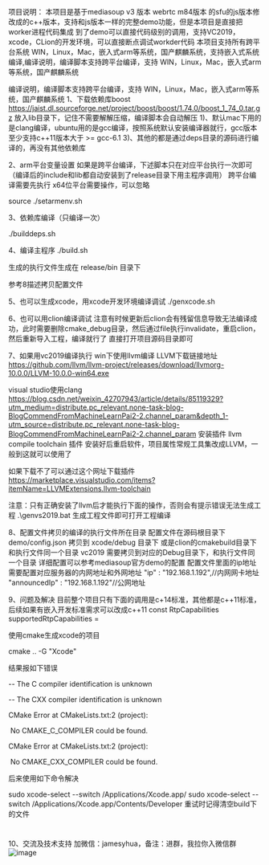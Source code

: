 项目说明：
本项目是基于mediasoup v3 版本 webrtc m84版本 的sfu的js版本修改成的c++版本，支持和js版本一样的完整demo功能，但是本项目是直接把worker进程代码集成 到了demo可以直接代码级别的调用，支持VC2019，xcode，CLion的开发环境，可以直接断点调试workder代码 本项目支持所有跨平台系统 WIN，Linux，Mac，嵌入式arm等系统，国产麒麟系统，支持嵌入式系统编译,编译说明，编译脚本支持跨平台编译，支持 WIN，Linux，Mac，嵌入式arm等系统，国产麒麟系统

编译说明，编译脚本支持跨平台编译，支持 WIN，Linux，Mac，嵌入式arm等系统，国产麒麟系统
1、下载依赖库boost 
https://jaist.dl.sourceforge.net/project/boost/boost/1.74.0/boost_1_74_0.tar.gz
放入lib目录下，记住不需要解解压缩，编译脚本会自动解压
1)、默认mac下用的是clang编译，ubuntu用的是gcc编译，按照系统默认安装编译器就行，gcc版本至少支持c++11版本大于 >= gcc-6.1
3)、其他的都是通过deps目录的源码进行编译的，再没有其他依赖库

2、arm平台变量设置
如果是跨平台编译，下述脚本只在对应平台执行一次即可（编译后的include和lib都自动安装到了release目录下用主程序调用）
跨平台编译需要先执行
x64位平台需要操作，可以忽略

source ./setarmenv.sh

3、依赖库编译（只编译一次）

./builddeps.sh 

4、编译主程序
./build.sh

生成的执行文件生成在 
release/bin 目录下

参考8描述拷贝配置文件

5、也可以生成xcode，用xcode开发环境编译调试
./genxcode.sh

6、也可以用clion编译调试
注意有时候更新后clion会有残留信息导致无法编译成功，此时需要删除cmake_debug目录，然后通过file执行invalidate，重启clion，然后重新导入工程，编译就行了
直接打开项目源码目录即可

7、如果用vc2019编译执行
win下使用llvm编译
LLVM下载链接地址
https://github.com/llvm/llvm-project/releases/download/llvmorg-10.0.0/LLVM-10.0.0-win64.exe

visual studio使用clang
https://blog.csdn.net/weixin_42707943/article/details/85119329?utm_medium=distribute.pc_relevant.none-task-blog-BlogCommendFromMachineLearnPai2-2.channel_param&depth_1-utm_source=distribute.pc_relevant.none-task-blog-BlogCommendFromMachineLearnPai2-2.channel_param
安装插件
llvm compile toolchain 插件
安装好后重启软件，项目属性常规工具集改成LLVM，一般到这就可以使用了

如果下载不了可以通过这个网址下载插件
https://marketplace.visualstudio.com/items?itemName=LLVMExtensions.llvm-toolchain


注意：只有正确安装了llvm后才能执行下面的操作，否则会有提示错误无法生成工程
.\genvs2019.bat
生成工程文件即可打开工程编译

8、配置文件拷贝的编译的执行文件所在目录
配置文件在源码根目录下 demo/config.json 拷贝到 xcode/debug 目录下 或是clion的cmakebuild目录下和执行文件同一个目录
vc2019 需要拷贝到对应的Debug目录下，和执行文件同一个目录
详细配置可以参考mediasoup官方demo的配置
配置文件里面的ip地址需要配置对应服务器的内网地址和外网地址
"ip"          : "192.168.1.192",//内网网卡地址
"announcedIp" : "192.168.1.192"//公网地址


9、问题及解决
目前整个项目只有下面的调用是c+14标准，其他都是c++11标准，后续如果有嵌入开发标准需求可以改成c++11
const RtpCapabilities supportedRtpCapabilities =

使用cmake生成xcode的项目

cmake .. -G "Xcode"

结果报如下错误

-- The C compiler identification is unknown

-- The CXX compiler identification is unknown

CMake Error at CMakeLists.txt:2 (project):

 No CMAKE_C_COMPILER could be found.

CMake Error at CMakeLists.txt:2 (project):

 No CMAKE_CXX_COMPILER could be found.

后来使用如下命令解决

sudo xcode-select --switch /Applications/Xcode.app/
sudo xcode-select --switch /Applications/Xcode.app/Contents/Developer
重试时记得清空build下的文件
#


10、交流及技术支持
加微信：jamesyhua，备注：进群，我拉你入微信群
![image](https://github.com/yanhua133/mediasoup-sfu-cpp/blob/main/zuozhe.jpeg?raw=true)